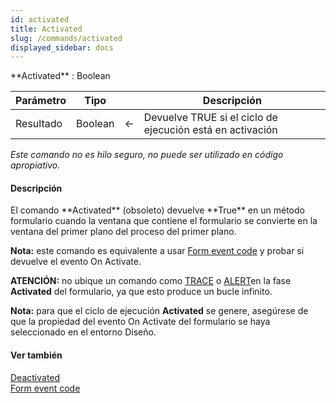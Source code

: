 ```yaml
---
id: activated
title: Activated
slug: /commands/activated
displayed_sidebar: docs
---
```


<!--REF #_command_.Activated.Syntax-->**Activated**  : Boolean<!-- END REF-->
<!--REF #_command_.Activated.Params-->
| Parámetro | Tipo |  | Descripción |
| --- | --- | --- | --- |
| Resultado | Boolean | &#8592; | Devuelve TRUE si el ciclo de ejecución está en activación |

<!-- END REF-->

*Este comando no es hilo seguro, no puede ser utilizado en código apropiativo.*


#### Descripción 

<!--REF #_command_.Activated.Summary-->El comando **Activated** (obsoleto) devuelve **True** en un método formulario cuando la ventana que contiene el formulario se convierte en la ventana del primer plano del proceso del primer plano.<!-- END REF-->

**Nota:** este comando es equivalente a usar [Form event code](form-event-code.md) y probar si devuelve el evento On Activate.

**ATENCIÓN:** no ubique un comando como [TRACE](trace.md) o [ALERT](alert.md)en la fase **Activated** del formulario, ya que esto produce un bucle infinito.

**Nota:** para que el ciclo de ejecución **Activated** se genere, asegúrese de que la propiedad del evento On Activate del formulario se haya seleccionado en el entorno Diseño.

#### Ver también 

[Deactivated](deactivated.md)  
[Form event code](form-event-code.md)  